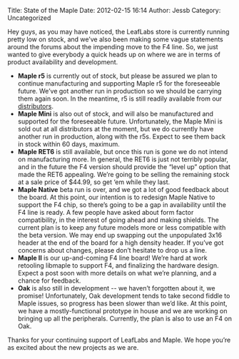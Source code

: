 Title: State of the Maple
Date: 2012-02-15 16:14
Author: Jessb
Category: Uncategorized

Hey guys, as you may have noticed, the LeafLabs store is currently
running pretty low on stock, and we’ve also been making some vague
statements around the forums about the impending move to the F4 line.
So, we just wanted to give everybody a quick heads up on where we are in
terms of product availability and development.

-   **Maple r5** is currently out of stock, but please be assured we
    plan to continue manufacturing and supporting Maple r5 for the
    foreseeable future. We’ve got another run in production so we should
    be carrying them again soon. In the meantime, r5 is still readily
    available from our [distributors][].
-   **Maple Mini** is also out of stock, and will also be manufactured
    and supported for the foreseeable future. Unfortunately, the Maple
    Mini is sold out at all distributors at the moment, but we do
    currently have another run in production, along with the r5s. Expect
    to see them back in stock within 60 days, maximum.
-   **Maple RET6** is still available, but once this run is gone we do
    not intend on manufacturing more. In general, the RET6 is just not
    terribly popular, and in the future the F4 version should provide
    the “level up” option that made the RET6 appealing. We’re going to
    be selling the remaining stock at a sale price of $44.99, so get
    ‘em while they last.
-   **Maple Native** beta run is over, and we got a lot of good feedback
    about the board. At this point, our intention is to redesign Maple
    Native to support the F4 chip, so there’s going to be a gap in
    availability until the F4 line is ready. A few people have asked
    about form factor compatibility, in the interest of going ahead and
    making shields. The current plan is to keep any future models more
    or less compatible with the beta version. We may end up swapping out
    the unpopulated 3x16 header at the end of the board for a high
    density header. If you’ve got concerns about changes, please don’t
    hesitate to drop us a line.
-   **Maple II** is our up-and-coming F4 line board! We’re hard at work
    retooling libmaple to support F4, and finalizing the hardware
    design. Expect a post soon with more details on what we’re planning,
    and a chance for feedback.
-   **Oak** is also still in development -- we haven’t forgotten about
    it, we promise! Unfortunately, Oak development tends to take second
    fiddle to Maple issues, so progress has been slower than we’d like.
    At this point, we have a mostly-functional prototype in house and we
    are working on bringing up all the peripherals. Currently, the plan
    is also to use an F4 on Oak.

Thanks for your continuing support of LeafLabs and Maple. We hope you’re
as excited about the new projects as we are.

  [distributors]: ”http://leaflabs.com/distributors/”
